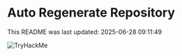 # Auto Regenerate Repository

This README was last updated: 2025-06-28 09:11:49

 ![TryHackMe](https://tryhackme.com/badge/533634)